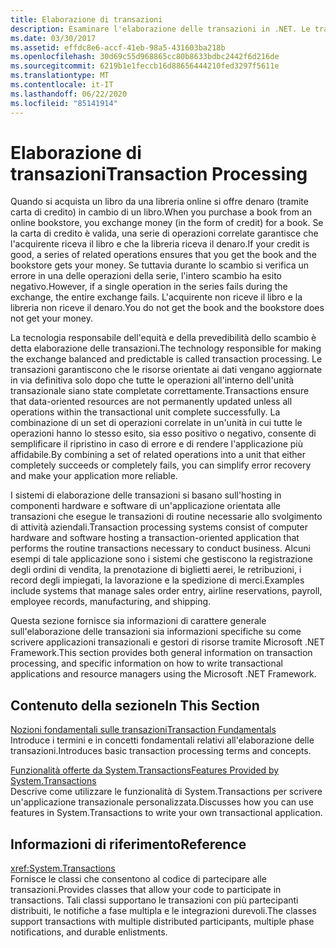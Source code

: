```yaml
---
title: Elaborazione di transazioni
description: Esaminare l'elaborazione delle transazioni in .NET. Le transazioni garantiscono che le risorse orientate ai dati non vengano aggiornate in modo permanente se tutte le operazioni non vengono completate correttamente.
ms.date: 03/30/2017
ms.assetid: effdc8e6-accf-41eb-98a5-431603ba218b
ms.openlocfilehash: 30d69c55d968865cc80b8633bdbc2442f6d216de
ms.sourcegitcommit: 6219b1e1feccb16d88656444210fed3297f5611e
ms.translationtype: MT
ms.contentlocale: it-IT
ms.lasthandoff: 06/22/2020
ms.locfileid: "85141914"
---
```

# <a name="transaction-processing"></a><span data-ttu-id="d8759-104">Elaborazione di transazioni</span><span class="sxs-lookup"><span data-stu-id="d8759-104">Transaction Processing</span></span>
<span data-ttu-id="d8759-105">Quando si acquista un libro da una libreria online si offre denaro (tramite carta di credito) in cambio di un libro.</span><span class="sxs-lookup"><span data-stu-id="d8759-105">When you purchase a book from an online bookstore, you exchange money (in the form of credit) for a book.</span></span> <span data-ttu-id="d8759-106">Se la carta di credito è valida, una serie di operazioni correlate garantisce che l'acquirente riceva il libro e che la libreria riceva il denaro.</span><span class="sxs-lookup"><span data-stu-id="d8759-106">If your credit is good, a series of related operations ensures that you get the book and the bookstore gets your money.</span></span> <span data-ttu-id="d8759-107">Se tuttavia durante lo scambio si verifica un errore in una delle operazioni della serie, l'intero scambio ha esito negativo.</span><span class="sxs-lookup"><span data-stu-id="d8759-107">However, if a single operation in the series fails during the exchange, the entire exchange fails.</span></span> <span data-ttu-id="d8759-108">L'acquirente non riceve il libro e la libreria non riceve il denaro.</span><span class="sxs-lookup"><span data-stu-id="d8759-108">You do not get the book and the bookstore does not get your money.</span></span>  
  
 <span data-ttu-id="d8759-109">La tecnologia responsabile dell'equità e della prevedibilità dello scambio è detta elaborazione delle transazioni.</span><span class="sxs-lookup"><span data-stu-id="d8759-109">The technology responsible for making the exchange balanced and predictable is called transaction processing.</span></span> <span data-ttu-id="d8759-110">Le transazioni garantiscono che le risorse orientate ai dati vengano aggiornate in via definitiva solo dopo che tutte le operazioni all'interno dell'unità transazionale siano state completate correttamente.</span><span class="sxs-lookup"><span data-stu-id="d8759-110">Transactions ensure that data-oriented resources are not permanently updated unless all operations within the transactional unit complete successfully.</span></span> <span data-ttu-id="d8759-111">La combinazione di un set di operazioni correlate in un'unità in cui tutte le operazioni hanno lo stesso esito, sia esso positivo o negativo, consente di semplificare il ripristino in caso di errore e di rendere l'applicazione più affidabile.</span><span class="sxs-lookup"><span data-stu-id="d8759-111">By combining a set of related operations into a unit that either completely succeeds or completely fails, you can simplify error recovery and make your application more reliable.</span></span>  
  
 <span data-ttu-id="d8759-112">I sistemi di elaborazione delle transazioni si basano sull'hosting in componenti hardware e software di un'applicazione orientata alle transazioni che esegue le transazioni di routine necessarie allo svolgimento di attività aziendali.</span><span class="sxs-lookup"><span data-stu-id="d8759-112">Transaction processing systems consist of computer hardware and software hosting a transaction-oriented application that performs the routine transactions necessary to conduct business.</span></span> <span data-ttu-id="d8759-113">Alcuni esempi di tale applicazione sono i sistemi che gestiscono la registrazione degli ordini di vendita, la prenotazione di biglietti aerei, le retribuzioni, i record degli impiegati, la lavorazione e la spedizione di merci.</span><span class="sxs-lookup"><span data-stu-id="d8759-113">Examples include systems that manage sales order entry, airline reservations, payroll, employee records, manufacturing, and shipping.</span></span>  
  
 <span data-ttu-id="d8759-114">Questa sezione fornisce sia informazioni di carattere generale sull'elaborazione delle transazioni sia informazioni specifiche su come scrivere applicazioni transazionali e gestori di risorse tramite Microsoft .NET Framework.</span><span class="sxs-lookup"><span data-stu-id="d8759-114">This section provides both general information on transaction processing, and specific information on how to write transactional applications and resource managers using the Microsoft .NET Framework.</span></span>  
  
## <a name="in-this-section"></a><span data-ttu-id="d8759-115">Contenuto della sezione</span><span class="sxs-lookup"><span data-stu-id="d8759-115">In This Section</span></span>  
 [<span data-ttu-id="d8759-116">Nozioni fondamentali sulle transazioni</span><span class="sxs-lookup"><span data-stu-id="d8759-116">Transaction Fundamentals</span></span>](transaction-fundamentals.md)  
 <span data-ttu-id="d8759-117">Introduce i termini e in concetti fondamentali relativi all'elaborazione delle transazioni.</span><span class="sxs-lookup"><span data-stu-id="d8759-117">Introduces basic transaction processing terms and concepts.</span></span>  
  
 [<span data-ttu-id="d8759-118">Funzionalità offerte da System.Transactions</span><span class="sxs-lookup"><span data-stu-id="d8759-118">Features Provided by System.Transactions</span></span>](features-provided-by-system-transactions.md)  
 <span data-ttu-id="d8759-119">Descrive come utilizzare le funzionalità di System.Transactions per scrivere un'applicazione transazionale personalizzata.</span><span class="sxs-lookup"><span data-stu-id="d8759-119">Discusses how you can use features in System.Transactions to write your own transactional application.</span></span>  
  
## <a name="reference"></a><span data-ttu-id="d8759-120">Informazioni di riferimento</span><span class="sxs-lookup"><span data-stu-id="d8759-120">Reference</span></span>  
 <xref:System.Transactions>  
 <span data-ttu-id="d8759-121">Fornisce le classi che consentono al codice di partecipare alle transazioni.</span><span class="sxs-lookup"><span data-stu-id="d8759-121">Provides classes that allow your code to participate in transactions.</span></span> <span data-ttu-id="d8759-122">Tali classi supportano le transazioni con più partecipanti distribuiti, le notifiche a fase multipla e le integrazioni durevoli.</span><span class="sxs-lookup"><span data-stu-id="d8759-122">The classes support transactions with multiple distributed participants, multiple phase notifications, and durable enlistments.</span></span>
